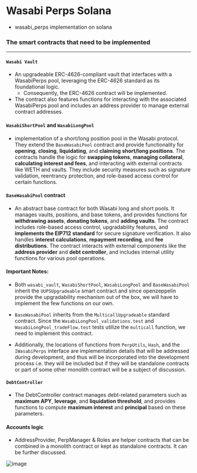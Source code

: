 # Wasabi Perps Solana
* wasabi_perps implementation on solana

### The smart contracts that need to be implemented
-----
#### `Wasabi Vault`
* An upgradeable ERC-4626-compliant vault that interfaces with a WasabiPerps pool, leveraging the ERC-4626 standard as its foundational logic.
  * Consequently, the ERC-4626 contract will be implemented.
* The contract also features functions for interacting with the associated WasabiPerps pool and includes an address provider to manage external contract addresses.

#### `WasabiShortPool` and `WasabiLongPool`
* implementation of a short/long position pool in the Wasabi protocol. They extend the `BaseWasabiPool` contract and provide functionality for **opening**, **closing**, **liquidating**, and **claiming** **short/long positions**. The contracts handle the logic for **swapping tokens**, **managing collateral**, **calculating interest and fees**, and interacting with external contracts like WETH and vaults. They include security measures such as signature validation, reentrancy protection, and role-based access control for certain functions.

#### `BaseWasabiPool` contract
* An abstract base contract for both Wasabi long and short pools. It manages vaults, positions, and base tokens, and provides functions for **withdrawing assets**, **donating tokens**, and **adding vaults**. The contract includes role-based access control, upgradability features, and **implements the EIP712 standard** for secure signature verification. It also handles **interest calculations**, **repayment recording**, and **fee distributions**. The contract interacts with external components like the **address provider** and **debt controller**, and includes internal utility functions for various pool operations.

#### Important Notes:
- Both `wasabi_vault`, `WasabiShortPool`, `WasabiLongPool` and `BaseWasabiPool` inherit the `UUPSUpgradeable` smart contract and since openzeppelin provide the upgradability mechanism out of the box, we will have to implement the few functions on our own.

- `BaseWasabiPool` inherits from the `MulticallUpgradeable` standard contract. Since the `WasabiLongPool_validations.test` and `WasabiLongPool_tradeFlow.test` tests utilize the `multicall` function, we need to implement this contract.

- Additionally, the locations of functions from `PerpUtils`, `Hash`, and the `IWasabiPerps` interface are implementation details that will be addressed during development, and thus will be incorporated into the development process i.e. they will be included but if they will be standalone contracts or part of some other monolith contract will be a subject of discussion.

#### `DebtController`
- The DebtController contract manages debt-related parameters such as **maximum APY**, **leverage**, and **liquidation threshold**, and provides functions to compute **maximum interest** and **principal** based on these parameters.

#### Accounts logic
* AddressProvider, PerpManager & Roles are helper contracts that can be combined in a monolith contract or kept as standalone contracts. It can be further discussed.

![image](https://github.com/user-attachments/assets/822ce07b-b3fc-4b6d-8a83-08858cbc056d)
